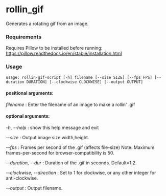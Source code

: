 # rollin_gif
Generates a rotating gif from an image.

### Requirements

Requires Pillow to be installed before running: https://pillow.readthedocs.io/en/stable/installation.html

### Usage
``` usage: rollin-gif-script [-h] filename [--size SIZE] [--fps FPS] [--duration DURATION] [--clockwise CLOCKWISE] [--output OUTPUT] ```

#### positional arguments:

*filename* : Enter the filename of an image to make a rollin' .gif

#### optional arguments:

*-h*, *--help* :  show this help message and exit

*--size* :    Output image size width,height.

*--fps* :     Frames per second of the .gif (affects file-size) Note: Maximum frames-per-second for browser-compatibility is 50.

*--duration*, *--dur* :   Duration of the .gif in seconds. Default=1.2.

*--clockwise*, *--direction* :    Set to 1 for clockwise, or any other integer for anti-clockwise.

*--output* :    Output filename.
